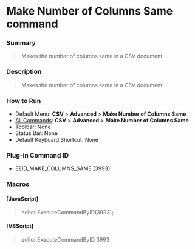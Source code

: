 # Make Number of Columns Same command

### Summary

> Makes the number of columns same in a CSV document.

### Description

> Makes the number of columns same in a CSV document.

### How to Run

- Default Menu: **CSV** \> **Advanced** \> **Make Number of Columns Same**
- [All Commands](../tools/all_commands): **CSV** \> **Advanced** \> **Make Number of Columns Same**
- Toolbar: None
- Status Bar: None
- Default Keyboard Shortcut: None

### Plug-in Command ID

- EEID\_MAKE\_COLUMNS\_SAME (3993)

### Macros

#### \[JavaScript\]

> editor.ExecuteCommandByID(3993);

#### \[VBScript\]

> editor.ExecuteCommandByID 3993